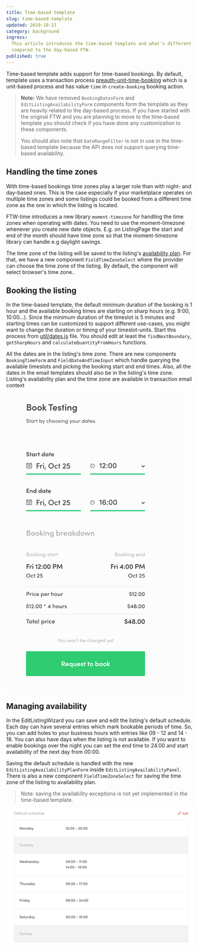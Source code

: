 ```yaml
---
title: Time-based template
slug: time-based-template
updated: 2019-10-21
category: background
ingress:
  This article introduces the time-based template and what's different
  compared to the day-based FTW.
published: true
---
```


Time-based template adds support for time-based bookings. By default,
template uses a transaction process
[preauth-unit-time-booking](https://github.com/sharetribe/flex-example-processes/tree/master/preauth-unit-time-booking)
which is a unit-based process and has value `time` in `create-booking`
booking action.

> **Note:** We have removed `BookingDatesForm` and
> `EditListingAvailabilityForm` components form the template as they are
> heavily related to the day-based process. If you have started with the
> original FTW and you are planning to move to the time-based template
> you should check if you have done any customization to these
> components.
>
> You should also note that `DateRangeFilter` is not in use in the
> time-based template because the API does not support querying
> time-based availability.

## Handling the time zones

With time-based bookings time zones play a larger role than with night-
and day-based ones. This is the case especially if your marketplace
operates on multiple time zones and some listings could be booked from a
different time zone as the one in which the listing is located.

FTW-time introduces a new library `moment-timezone` for handling the
time zones when operating with dates. You need to use the
moment-timezone whenever you create new date objects. E.g. on
ListingPage the start and end of the month should have time zone so that
the moment-timezone library can handle e.g daylight savings.

The time zone of the listing will be saved to the listing's
[availability plan](https://www.sharetribe.com/api-reference/#ownlisting-availability-plan).
For that, we have a new component `FieldTimeZoneSelect` where the
provider can choose the time zone of the listing. By default, the
component will select browser's time zone..

## Booking the listing

In the time-based template, the default minimum duration of the booking
is 1 hour and the available booking times are starting on sharp hours
(e.g. 9:00, 10:00...). Since the minimum duration of the timeslot is 5
minutes and starting times can be customized to support different
use-cases, you might want to change the duration or timing of your
timeslot-units. Start this process from
[util/dates.js](https://github.com/sharetribe/ftw-time/blob/master/src/util/dates.js)
file. You should edit at least the `findNextBoundary`, `getSharpHours`
and `calculateQuantityFromHours` functions.

All the dates are in the listing's time zone. There are new components
`BookingTimeForm` and `FieldDateAndTimeInput` which handle querying the
available timeslots and picking the booking start and end times. Also,
all the dates in the email templates should also be in the listing's
time zone. Listing's availability plan and the time zone are available
in transaction email context

![Booking panel](bookingPanel.png 'BookingPanel')

## Managing availability

In the EditListingWizard you can save and edit the listing's default
schedule. Each day can have several entries which mark bookable periods
of time. So, you can add holes to your business hours with entries like
09 - 12 and 14 - 18. You can also have days when the listing is not
available. If you want to enable bookings over the night you can set the
end time to 24.00 and start availability of the next day from 00:00.

Saving the default schedule is handled with the new
`EditListingAvailabilityPlanForm` inside `EditListingAvailabilityPanel`.
There is also a new component `FieldTimeZoneSelect` for saving the time
zone of the listing to availability plan.

> Note: saving the availability exceptions is not yet implemented in the
> time-based template.

![Availability plan](availabilityPlan.png 'Availability plan')
